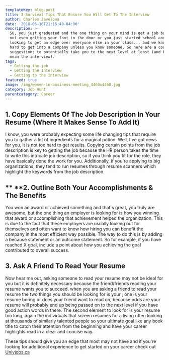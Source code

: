 ```yaml
---
templateKey: blog-post
title: 3 Survival Tips That Ensure You Will Get To The Interview
author: Charles Javelona
date: '2018-06-16T21:15:49-04:00'
description: >-
  SO, you just graduated and the one thing on your mind is get a job but you're
  not even getting your foot in the door or you just started school and you're
  looking to get an edge over everyone else in your class... and we know it is
  hard to get into a company unless you know someone. So here are a couple
  suggestions to potentially take you to the next level at least (and by that we
  mean the interview).
tags:
  - Getting the job
  - Getting the Interview
  - Getting to the interview
featured: true
image: /img/women-in-business-meeting_4460x4460.jpg
category: Job Hunt
parentcategory: Career
---
```

## **1. Copy Elements Of The Job Description In Your Resume (Where It Makes Sense To Add It)**

I know, you were probably expecting some life changing tips that require you to gather a lot of ingredients for a magical potion. Well, I've got news for you, it is not too hard to get results. Copying certain points from the job description is key to getting the job because the HR person takes the time to write this intricate job description, so if you think you fit for the role, they have basically done the work for you. Additionally, if you're applying to big organizations, they tend to run resumes through resume scanners which highlight the keywords from the job description.

## ** **2. Outline Both Your Accomplishments & The Benefits 

You won an award or achieved something and that's great, you truly are awesome, but the one thing an employer is looking for is how you winning that award or accomplishing that achievement helped the organization. This is due to the fact that these employers are usually looking out for themselves and often want to know how hiring you can benefit the company in the most efficient way possible. The way to do this is by adding a because statement or an outcome statement. So for example, if you have reached X goal, include a point about how you achieving the goal contributed to overall success.

## 3. Ask A Friend To Read Your Resume

Now hear me out, asking someone to read your resume may not be ideal for you but it is definitely necessary because the friend/friends reading your resume wants you to succeed. when you are asking a friend to read your resume the two things you should be looking for is your ; one is your resume boring or does your friend want to read on, because odds are your resume will probably end up being passed on to the next level if you have good action words in there. The second element to look for is your resume too long, again the individuals that screen resumes for a living often looking at thousands of similarly talented people so your ultimate goal like any book title to catch their attention from the beginning and have your career highlights read in a clear and concise way. 

These tips should give you an edge that most may not have and if you're looking for additional experience to get started on your career check out [Univjobs.ca  ](https://univjobs.ca/join)
